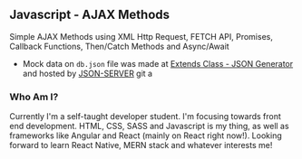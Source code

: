 ## Javascript - AJAX Methods

Simple AJAX Methods using XML Http Request, FETCH API, Promises, Callback Functions, Then/Catch Methods and Async/Await

* Mock data on `db.json` file was made at [Extends Class - JSON Generator](https://extendsclass.com/json-generator.html) and hosted by [JSON-SERVER](https://github.com/typicode/json-server)
git a
### Who Am I?
Currently I'm a self-taught developer student. I'm focusing towards front end development. HTML, CSS, SASS and Javascript is my thing, as well as frameworks like Angular and React (mainly on React right now!).
Looking forward to learn React Native, MERN stack and whatever interests me!